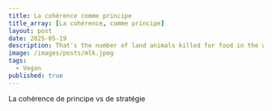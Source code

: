 ```yaml
---
title: La cohérence comme principe
title_array: [La cohérence, comme principe]
layout: post
date: 2025-05-19
description: That's the number of land animals killed for food in the world each year (1000 billion if we include fish!). Here's everything you need (or rather want) to know about what we do to animals.
image: /images/posts/mlk.jpeg
tags:
  - Vegan
published: true
---
```


La cohérence de principe vs de stratégie